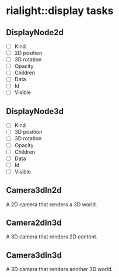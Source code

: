 # rialight::display tasks

## DisplayNode2d

- [ ] Kind
- [ ] 2D position
- [ ] 3D rotation
- [ ] Opacity
- [ ] Children
- [ ] Data
- [ ] Id
- [ ] Visible

## DisplayNode3d

- [ ] Kind
- [ ] 3D position
- [ ] 3D rotation
- [ ] Opacity
- [ ] Children
- [ ] Data
- [ ] Id
- [ ] Visible

## Camera3dIn2d

A 2D camera that renders a 3D world.

## Camera2dIn3d

A 3D camera that renders 2D content.

## Camera3dIn3d

A 3D camera that renders another 3D world.